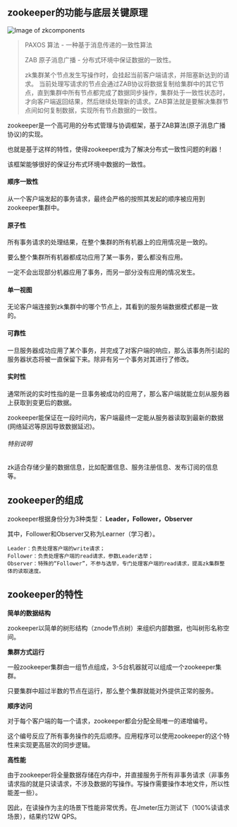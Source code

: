## zookeeper的功能与底层关键原理
![Image of zkcomponents](https://github.com/clonegod/tools/blob/master/images/zkcomponents.jpg)
>PAXOS 算法 - 一种基于消息传递的一致性算法
>
>ZAB 原子消息广播 - 分布式环境中保证数据的一致性。
>
>zk集群某个节点发生写操作时，会挂起当前客户端请求，并阻塞新达到的请求。
>当前处理写请求的节点会通过ZAB协议将数据复制给集群中的其它节点，直到集群中所有节点都完成了数据同步操作，集群处于一致性状态时，才向客户端返回结果，然后继续处理新的请求。ZAB算法就是要解决集群节点间如何复制数据，实现所有节点数据的一致性。

zookeeper是一个高可用的分布式管理与协调框架，基于ZAB算法(原子消息广播协议)的实现。

也就是基于这样的特性，使得zookeeper成为了解决分布式一致性问题的利器！

该框架能够很好的保证分布式环境中数据的一致性。

#### 顺序一致性
从一个客户端发起的事务请求，最终会严格的按照其发起的顺序被应用到zookeeper集群中。
#### 原子性
所有事务请求的处理结果，在整个集群的所有机器上的应用情况是一致的。

要么整个集群所有机器都成功应用了某一事务，要么都没有应用。

一定不会出现部分机器应用了事务，而另一部分没有应用的情况发生。

#### 单一视图
无论客户端连接到zk集群中的哪个节点上，其看到的服务端数据模式都是一致的。

#### 可靠性
一旦服务器成功应用了某个事务，并完成了对客户端的响应，那么该事务所引起的服务器状态将被一直保留下来。除非有另一个事务对其进行了修改。

#### 实时性
通常所说的实时性指的是一旦事务被成功的应用了，那么客户端就能立刻从服务器上获取到变更后的数据。

zookeeper能保证在一段时间内，客户端最终一定能从服务器读取到最新的数据(网络延迟等原因导致数据延迟)。

###### 特别说明
zk适合存储少量的数据信息，比如配置信息、服务注册信息、发布订阅的信息等。


## zookeeper的组成
zookeeper根据身份分为3种类型： **Leader，Follower，Observer**

其中，Follower和Observer又称为Learner（学习者）。

	Leader：负责处理客户端的write请求；
	Follower：负责处理客户端的read请求，参数Leader选举；
	Observer：特殊的“Follower”，不参与选举，专门处理客户端的read请求，提高zk集群整体的读取速度。
	


## zookeeper的特性
**简单的数据结构**

zookeeper以简单的树形结构（znode节点树）来组织内部数据，也叫树形名称空间。

**集群方式运行**

一般zookeeper集群由一组节点组成，3-5台机器就可以组成一个zookeeper集群。

只要集群中超过半数的节点在运行，那么整个集群就能对外提供正常的服务。

**顺序访问**

对于每个客户端的每一个请求，zookeeper都会分配全局唯一的递增编号。

这个编号反应了所有事务操作的先后顺序。应用程序可以使用zookeeper的这个特性来实现更高层次的同步逻辑。

**高性能**

由于zookeeper将全量数据存储在内存中，并直接服务于所有非事务请求（非事务请求指的就是只读请求，不涉及数据的写操作。写操作需要操作本地文件，所以性能差一些）。

因此，在读操作为主的场景下性能非常优秀。在Jmeter压力测试下（100%读请求场景），结果约12W QPS。







	


	